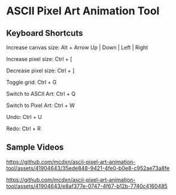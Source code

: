 # ASCII Pixel Art Animation Tool

## Keyboard Shortcuts

Increase canvas size: Alt + Arrow Up | Down | Left | Right

Increase pixel size: Ctrl + [

Decrease pixel size: Ctrl + ]

Toggle grid: Ctrl + G

Switch to ASCII Art: Ctrl + Q

Switch to Pixel Art: Ctrl + W

Undo: Ctrl + U

Redo: Ctrl + R


## Sample Videos

https://github.com/mcdxn/ascii-pixel-art-animation-tool/assets/41904643/35ede848-9421-4fe0-b0e8-c952ae73a8fe



https://github.com/mcdxn/ascii-pixel-art-animation-tool/assets/41904643/e8af377e-0747-4f67-b12b-7740c4160485


